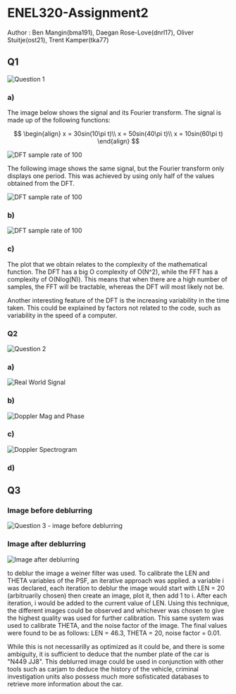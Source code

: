 # ENEL320-Assignment2
<p>Author : Ben Mangin(bma191), Daegan Rose-Love(dnrl17), Oliver Stuitje(ost21), Trent Kamper(tka77)</p>

<h2> Q1 </h2>

![Question 1](/Images/Q1.png)

<h3> a) </h3>
<p>The image below shows the signal and its Fourier transform. The signal is made up of the following functions:
</p>

$$
\begin{align}
x = 30sin(10\pi t)\\
x = 50sin(40\pi t)\\
x = 10sin(60\pi t)
\end{align}
$$


![DFT sample rate of 100](/Images/DFT%20sr=200.png)
<p>The following image shows the same signal, but the Fourier transform only displays one period. This was achieved by using only half of the values obtained from the DFT.</p>

![DFT sample rate of 100](/Images/DFT%20sr=200%20one%20period.png) 

<h3> b) </h3>

![DFT sample rate of 100](/Images/Complexity%20graph%20FFT%20VS%20DFT.png)

<h3> c) </h3>
<p>The plot that we obtain relates to the complexity of the mathematical function. The DFT has a big O complexity of O(N^2), while the FFT has a complexity of O(Nlog(N)). This means that when there are a high number of samples, the FFT will be tractable, whereas the DFT will most likely not be.

Another interesting feature of the DFT is the increasing variability in the time taken. This could be explained by factors not related to the code, such as variability in the speed of a computer.</p>

<h3>Q2</h3>

![Question 2](/Images/Q2.png)

<h3> a) </h3>

![Real World Signal](/Images/Model_of_Pulse_Doppler_Radar_Waveform.png)

<p> </p>


<h3> b) </h3>

![Doppler Mag and Phase](/Images/Doppler_Mag_and_Phase.png)

<h3> c) </h3>

![Doppler Spectrogram](/Images/Doppler_specgram.png)

<h3> d) </h3>

<h2> Q3 </h2>

<h3> Image before deblurring </h3>

![Question 3 - image before deblurring](/Images/Q3.png)

<h3> Image after deblurring </h3>

![Image after deblurring](/Images/Deblurred-image.png)

<p> to deblur the image a weiner filter was used. To calibrate the LEN and THETA variables of the PSF, an iterative approach was applied. a variable i was declared, each iteration to deblur the image would start with LEN = 20 (arbitruarily chosen) then create an image, plot it, then add 1 to i.
After each iteration, i would be added to the current value of LEN. Using this technique, the different images could be observed and whichever was chosen to give the highest quality was used for further calibration. This same system was used to calibrate THETA, and the noise factor of the image.
The final values were found to be as follows: LEN = 46.3, THETA = 20, noise factor = 0.01.

While this is not necessarilly as optimized as it could be, and there is some ambiguity, it is sufficient to deduce that the number plate of the car is "N449 JJ8". This deblurred image could be used in conjunction with other tools such as carjam to deduce the history of the vehicle, criminal investigation units also possess much more sofisticated databases
to retrieve more information about the car.



